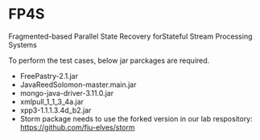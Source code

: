 # FP4S
Fragmented-based Parallel State Recovery forStateful Stream Processing Systems

To perform the test cases, below jar parckages are required.

* FreePastry-2.1.jar
* JavaReedSolomon-master.main.jar
* mongo-java-driver-3.11.0.jar
* xmlpull_1_1_3_4a.jar
* xpp3-1.1.1.3.4d_b2.jar
* Storm package needs to use the forked version in our lab respository: https://github.com/fiu-elves/storm
